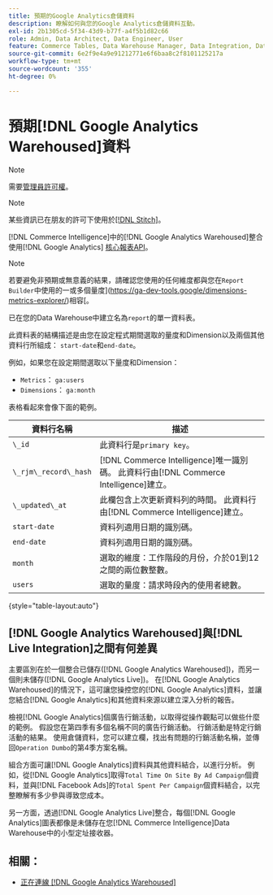 ```yaml
---
title: 預期的Google Analytics倉儲資料
description: 瞭解如何與您的Google Analytics倉儲資料互動。
exl-id: 2b1305cd-5f34-43d9-b77f-a4f5b1d82c66
role: Admin, Data Architect, Data Engineer, User
feature: Commerce Tables, Data Warehouse Manager, Data Integration, Data Import/Export
source-git-commit: 6e2f9e4a9e91212771e6f6baa8c2f8101125217a
workflow-type: tm+mt
source-wordcount: '355'
ht-degree: 0%

---
```


# 預期[!DNL Google Analytics Warehoused]資料

>[!NOTE]
>
>需要[管理員許可權](../../../administrator/user-management/user-management.md)。

>[!NOTE]
>
>某些資訊已在朋友的許可下使用於[[!DNL Stitch]](https://www.stitchdata.com/docs/integrations/saas/google-analytics)。

[!DNL Commerce Intelligence]中的[!DNL Google Analytics Warehoused]整合使用[!DNL Google Analytics] [核心報表API](https://developers.google.com/analytics/devguides/reporting/core/v3/)。

>[!NOTE]
>
>若要避免非預期或無意義的結果，請確認您使用的任何維度都與您在`Report Builder`中使用的一或多個量度](https://ga-dev-tools.google/dimensions-metrics-explorer/)相容[。

已在您的Data Warehouse中建立名為`report`的單一資料表。

此資料表的結構描述是由您在設定程式期間選取的量度和Dimension以及兩個其他資料行所組成： `start-date`和`end-date`。

例如，如果您在設定期間選取以下量度和Dimension：

* `Metrics`： `ga:users`
* `Dimensions`： `ga:month`

表格看起來會像下面的範例。

| **資料行名稱** | **描述** |
|-----|-----|
| `\_id` | 此資料行是`primary key`。 |
| `\_rjm\_record\_hash` | [!DNL Commerce Intelligence]唯一識別碼。 此資料行由[!DNL Commerce Intelligence]建立。 |
| `\_updated\_at` | 此欄包含上次更新資料列的時間。 此資料行由[!DNL Commerce Intelligence]建立。 |
| `start-date` | 資料列適用日期的識別碼。 |
| `end-date` | 資料列適用日期的識別碼。 |
| `month` | 選取的維度：工作階段的月份，介於01到12之間的兩位數整數。 |
| `users` | 選取的量度：請求時段內的使用者總數。 |

{style="table-layout:auto"}

## [!DNL Google Analytics Warehoused]與[!DNL Live Integration]之間有何差異

主要區別在於一個整合已儲存([!DNL Google Analytics Warehoused])，而另一個則未儲存([!DNL Google Analytics Live])。 在[!DNL Google Analytics Warehoused]的情況下，這可讓您操控您的[!DNL Google Analytics]資料，並讓您結合[!DNL Google Analytics]和其他資料來源以建立深入分析的報告。

檢視[!DNL Google Analytics]個廣告行銷活動，以取得從操作觀點可以做些什麼的範例。 假設您在第四季有多個名稱不同的廣告行銷活動。 行銷活動是特定行銷活動的結果。 使用倉儲資料，您可以建立欄，找出有問題的行銷活動名稱，並傳回`Operation Dumbo`的第4季方案名稱。

組合方面可讓[!DNL Google Analytics]資料與其他資料結合，以進行分析。 例如，從[!DNL Google Analytics]取得`Total Time On Site By Ad Campaign`個資料，並與[!DNL Facebook Ads]的`Total Spent Per Campaign`個資料結合，以完整瞭解有多少參與導致您成本。

另一方面，透過[!DNL Google Analytics Live]整合，每個[!DNL Google Analytics]圖表都像是未儲存在您[!DNL Commerce Intelligence]Data Warehouse中的小型定址接收器。

## 相關：

* [正在連線 [!DNL Google Analytics Warehoused]](../integrations/google-analytics-warehoused.md)
